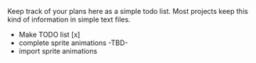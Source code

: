Keep track of your plans here as a simple todo list. Most projects keep this kind of information in simple text files.

- Make TODO list [x]
- complete sprite animations -TBD-
- import sprite animations